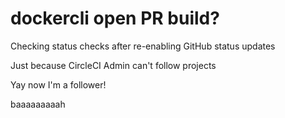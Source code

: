 # dockercli open PR build?

Checking status checks after re-enabling GitHub status updates

Just because CircleCI Admin can't follow projects

Yay now I'm a follower!

baaaaaaaaah
